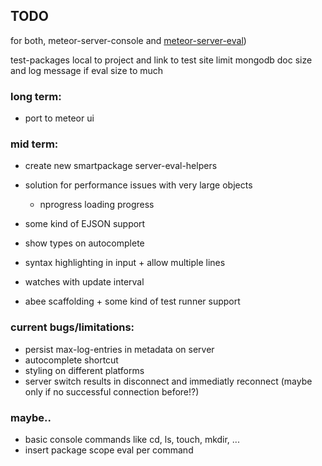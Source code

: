 ## TODO 

for both, meteor-server-console and [meteor-server-eval](https://github.com/gandev-de/meteor-server-eval))


test-packages local to project and link to test site 
limit mongodb doc size and log message if eval size to much



### long term:

- port to meteor ui

### mid term:

- create new smartpackage server-eval-helpers
- solution for performance issues with very large objects
  + nprogress loading progress
- some kind of EJSON support
- show types on autocomplete
- syntax highlighting in input + allow multiple lines
- watches with update interval

- abee scaffolding + some kind of test runner support

### current bugs/limitations:

- persist max-log-entries in metadata on server
- autocomplete shortcut
- styling on different platforms
- server switch results in disconnect and immediatly reconnect (maybe only if no successful connection before!?)

### maybe..

- basic console commands like cd, ls, touch, mkdir, ...
- insert package scope eval per command
